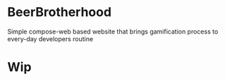 # BeerBrotherhood
Simple compose-web based website that brings gamification process to every-day developers routine
# Wip
